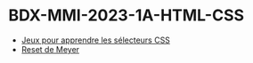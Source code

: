 # BDX-MMI-2023-1A-HTML-CSS

- [Jeux pour apprendre les sélecteurs CSS](https://flukeout.github.io/)
- [Reset de Meyer](https://meyerweb.com/eric/tools/css/reset/)
